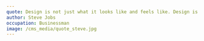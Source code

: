 ```yaml
---
quote: Design is not just what it looks like and feels like. Design is how it works.
author: Steve Jobs
occupation: Businessman
image: /cms_media/quote_steve.jpg
---
```

